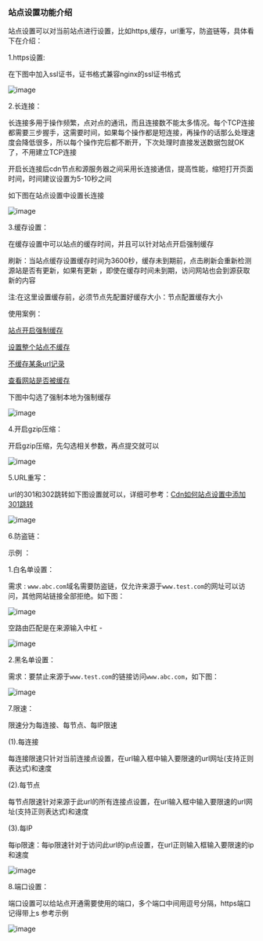 ### 站点设置功能介绍

站点设置可以对当前站点进行设置，比如https,缓存，url重写，防盗链等，具体看下在介绍：

1.https设置: 

在下图中加入ssl证书，证书格式兼容nginx的ssl证书格式

![image](https://user-images.githubusercontent.com/90588289/133741629-f325da75-c1c0-4f15-b193-bfbc9990dce4.png)

2.长连接：

长连接多用于操作频繁，点对点的通讯，而且连接数不能太多情况。每个TCP连接都需要三步握手，这需要时间，如果每个操作都是短连接，再操作的话那么处理速度会降低很多，所以每个操作完后都不断开，下次处理时直接发送数据包就OK了，不用建立TCP连接

开启长连接后cdn节点和源服务器之间采用长连接通信，提高性能，缩短打开页面时间，时间建议设置为5-10秒之间

如下图在站点设置中设置长连接

![image](https://user-images.githubusercontent.com/90588289/133741652-7321a723-d422-4ac1-989b-0e9a6e567c38.png)

3.缓存设置：

在缓存设置中可以站点的缓存时间，并且可以针对站点开启强制缓存

刷新：当站点缓存设置缓存时间为3600秒，缓存未到期前，点击刷新会重新检测源站是否有更新，如果有更新 ，即使在缓存时间未到期，访问网站也会到源获取新的内容

注:在这里设置缓存前，必须节点先配置好缓存大小：节点配置缓存大小

使用案例：

[站点开启强制缓存](/SharkCdnDoc/CDN管理/站点列表/站点开启强制缓存.md)

[设置整个站点不缓存](/SharkCdnDoc/CDN管理/站点列表/设置整个站点不缓存.md)

[不缓存某条url记录](/SharkCdnDoc/CDN管理/站点列表/不缓存某条url记录.md)

[查看网站是否被缓存](/SharkCdnDoc/CDN管理/站点列表/查看网站是否被缓存.md)

下图中勾选了强制本地为强制缓存

![image](https://user-images.githubusercontent.com/90588289/133741681-5ae381ea-6366-44c4-9ce4-873a4b4901f7.png)

4.开启gzip压缩：

开启gzip压缩，先勾选相关参数，再点提交就可以

![image](https://user-images.githubusercontent.com/90588289/133741699-3a242538-f11f-47ad-addd-d70400008be6.png)

5.URL重写：

url的301和302跳转如下图设置就可以，详细可参考：[Cdn如何站点设置中添加301跳转](/SharkCdnDoc/CDN管理/站点列表/Cdn如何站点设置中添加301跳转.md)

![image](https://user-images.githubusercontent.com/90588289/133741714-0cdf5c97-fe99-4c56-a801-935744bc47cf.png)

6.防盗链：

示例 ：

1.白名单设置：

需求 : ```www.abc.com```域名需要防盗链，仅允许来源于```www.test.com```的网址可以访问，其他网站链接全部拒绝。如下图：

![image](https://user-images.githubusercontent.com/90588289/133741742-f0fe0a36-9f3d-4b5c-8281-ed211c775947.png)

空路由匹配是在来源输入中杠 -

![image](https://user-images.githubusercontent.com/90588289/133741787-a021eb14-0441-4fec-b9d0-379774ca0f55.png)

2.黑名单设置：

需求：要禁止来源于```www.test.com```的链接访问```www.abc.com```，如下图：

![image](https://user-images.githubusercontent.com/90588289/133741798-7e6d0409-12cc-47df-9f31-4b31d3d2a0a9.png)

7.限速：

限速分为每连接、每节点、每IP限速

(1).每连接

每连接限速只针对当前连接点设置，在url输入框中输入要限速的url网址(支持正则表达式)和速度

(2).每节点

每节点限速针对来源于此url的所有连接点设置，在url输入框中输入要限速的url网址(支持正则表达式)和速度

(3).每IP

每ip限速：每ip限速针对于访问此url的ip点设置，在url正则输入框输入要限速的ip和速度

![image](https://user-images.githubusercontent.com/90588289/133741833-7e4cec3f-3c5a-4718-baa1-cace8b85c591.png)

8.端口设置：

端口设置可以给站点开通需要使用的端口，多个端口中间用逗号分隔，https端口记得带上s 参考示例

![image](https://user-images.githubusercontent.com/90959714/137240285-d58a9c0a-be89-4c67-995d-de6a51f09940.png)
